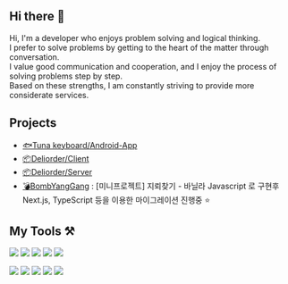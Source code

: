 ## Hi there 👋
Hi, I'm a developer who enjoys problem solving and logical thinking.<br> 
I prefer to solve problems by getting to the heart of the matter through conversation. <br> 
I value good communication and cooperation, and I enjoy the process of solving problems step by step. <br> 
Based on these strengths, I am constantly striving to provide more considerate services.<br> 

## Projects
- [🐟Tuna keyboard/Android-App](https://github.com/coco8j/TunaKeyboard-Andorid-App) 
- [📦Deliorder/Client](https://github.com/DeliOrder/DeliOrder-Client)
- [📦Deliorder/Server](https://github.com/DeliOrder/DeliOrder-Server)
- [💣BombYangGang](https://github.com/allansad/BombYangGang) : [미니프로젝트] 지뢰찾기 - 바닐라 Javascript 로 구현후 Next.js, TypeScript 등을 이용한 마이그레이션 진행중 ⭐️


## My Tools ⚒️
<img src="https://img.shields.io/badge/javascript-F7DF1E?style=for-the-badge&logo=javascript&logoColor=black"> <img src="https://img.shields.io/badge/react-61DAFB?style=for-the-badge&logo=react&logoColor=black"> <img src="https://img.shields.io/badge/electron-47848F?style=for-the-badge&logo=electron&logoColor=black"> <img src="https://img.shields.io/badge/zustand-54283c?style=for-the-badge&logo=zustand&logoColor=black"> <img src="https://img.shields.io/badge/tailwind-06B6D4?style=for-the-badge&logo=tailwindcss&logoColor=black">

<img src="https://img.shields.io/badge/node.js-339933?style=for-the-badge&logo=Node.js&logoColor=white"> <img src="https://img.shields.io/badge/express-000000?style=for-the-badge&logo=express&logoColor=white"> <img src="https://img.shields.io/badge/axios-5A29E4?style=for-the-badge&logo=axios&logoColor=white"> <img src="https://img.shields.io/badge/mongodb-47A248?style=for-the-badge&logo=mongodb&logoColor=white"> <img src="https://img.shields.io/badge/mongoose-880000?style=for-the-badge&logo=mongoose&logoColor=white">

